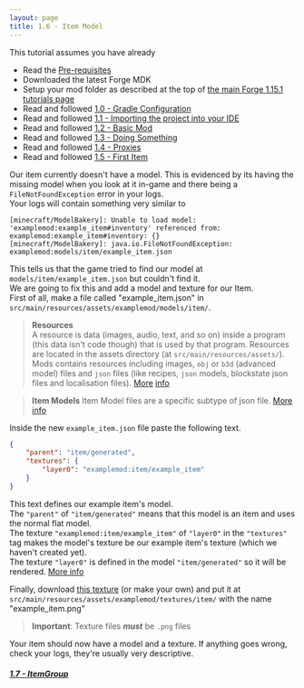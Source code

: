 ```yaml
---
layout: page
title: 1.6 - Item Model
---
```

This tutorial assumes you have already
- Read the [Pre-requisites](/tutorials/Pre-requisites)
- Downloaded the latest Forge MDK
- Setup your mod folder as described at the top of [the main Forge 1.15.1 tutorials page](/tutorials/1.15.1/forge/)
- Read and followed [1.0 - Gradle Configuration](../1.0-gradle-configuration/)
- Read and followed [1.1 - Importing the project into your IDE](../1.1-importing-project/)
- Read and followed [1.2 - Basic Mod](../1.2-basic-mod/)
- Read and followed [1.3 - Doing Something](../1.3-doing-something/)
- Read and followed [1.4 - Proxies](../1.4-proxies/)
- Read and followed [1.5 - First Item](../1.5-first-item/)

Our item currently doesn't have a model. This is evidenced by its having the missing model when you look at it in-game and there being a `FileNotFoundException` error in your logs.  
Your logs will contain something very similar to
```
[minecraft/ModelBakery]: Unable to load model: 'examplemod:example_item#inventory' referenced from: examplemod:example_item#inventory: {}
[minecraft/ModelBakery]: java.io.FileNotFoundException: examplemod:models/item/example_item.json
```
This tells us that the game tried to find our model at `models/item/example_item.json` but couldn't find it.  
We are going to fix this and add a model and texture for our Item.  
First of all, make a file called "example_item.json" in `src/main/resources/assets/examplemod/models/item/`.
> **Resources**  
> A resource is data (images, audio, text, and so on) inside a program (this data isn't code though) that is used by that program. Resources are located in the assets directory (at `src/main/resources/assets/`). Mods contains resources including images, `obj` or `b3d` (advanced model) files and `json` files (like recipes, `json` models, blockstate json files and localisation files). [More](https://docs.oracle.com/javase/8/docs/technotes/guides/lang/resources.html#overview) [info](https://mcforge.readthedocs.io/en/latest/concepts/resources/)  

> **Item Models**
> Item Model files are a specific subtype of json file. [More info](https://minecraft.gamepedia.com/Model#Item_models)  

Inside the new `example_item.json` file paste the following text.
```json
{
	"parent": "item/generated",
	"textures": {
		"layer0": "examplemod:item/example_item"
	}
}
```
This text defines our example item's model.  
The `"parent"` of `"item/generated"` means that this model is an item and uses the normal flat model.  
The texture `"examplemod:item/example_item"` of `"layer0"` in the `"textures"` tag makes the model's texture be our example item's texture (which we haven't created yet).  
The texture `"layer0"` is defined in the model `"item/generated"` so it will be rendered. [More info](https://minecraft.gamepedia.com/Model#Simple_example:_2D_beds)  

Finally, download [this texture](./example_item.png) (or make your own) and put it at `src/main/resources/assets/examplemod/textures/item/` with the name "example_item.png"  
> **Important**: Texture files ***must*** be `.png` files

Your item should now have a model and a texture. If anything goes wrong, check your logs, they're usually very descriptive.


##### [1.7 - ItemGroup](../1.7-itemgroup)
